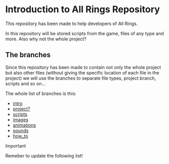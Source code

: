 # Introduction to All Rings Repository

This repository has been made to help developers of All Rings.

In this repository will be stored scripts from the game, files of any type and more. Also why not the whole project?

## The branches

Since this repository has been made to contain not only the whole project but also other files (without giving the 
specific location of each file in the project) we will use the branches to separate file types, project branch, scripts
and so on...

The whole list of branches is this:
 - [intro](https://github.com/nicolacanzonieri/all_rings/tree/intro)
 - [project?](https://github.com/nicolacanzonieri/all_rings/tree/project)
 - [scripts](https://github.com/nicolacanzonieri/all_rings/tree/scripts)
 - [images](https://github.com/nicolacanzonieri/all_rings/tree/images)
 - [animations](https://github.com/nicolacanzonieri/all_rings/tree/animations)
 - [sounds](https://github.com/nicolacanzonieri/all_rings/tree/sounds)
 - [how_to](https://github.com/nicolacanzonieri/all_rings/tree/how_to)

> [!IMPORTANT]
> Remeber to update the following list!
